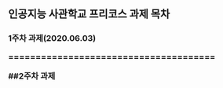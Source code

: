 인공지능 사관학교 프리코스 과제 목차
---------------------------------

<h3>1주차 과제(2020.06.03)

======================================

##2주차 과제
